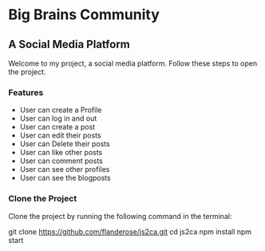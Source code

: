 # Big Brains Community

## A Social Media Platform

Welcome to my project, a social media platform. Follow these steps to open the project.

### Features

- User can create a Profile
- User can log in and out
- User can create a post
- User can edit their posts
- User can Delete their posts
- User can like other posts
- User can comment posts
- User can see other profiles
- User can see the blogposts

### Clone the Project

   
Clone the project by running the following command in the terminal:

git clone https://github.com/flanderose/js2ca.git
cd js2ca
npm install
npm start



